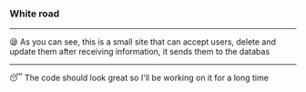 ### White road
___
😪 As you can see, this is a small site that can accept users,
delete and update them after
receiving information, it sends them to the databas
___
😴 The code should look great so I'll be working on it for a long time
